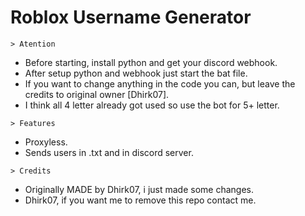# Roblox Username Generator

`> Atention`

- Before starting, install python and get your discord webhook.
- After setup python and webhook just start the bat file.
- If you want to change anything in the code you can, but leave the credits to original owner [Dhirk07].
- I think all 4 letter already got used so use the bot for 5+ letter.
 
 

`> Features`

- Proxyless.
- Sends users in .txt and in discord server.
 
 
`> Credits`

- Originally MADE by Dhirk07, i just made some changes.
- Dhirk07, if you want me to remove this repo contact me.
